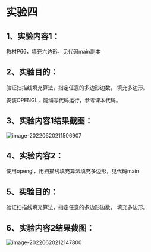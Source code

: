 # 实验四

## 1、实验内容1：

教材P66，填充六边形。见代码main副本

## 2、实验目的：

验证扫描线填充算法，指定任意的多边形边数，  填充多边形。 

安装OPENGL，能编写代码运行，参考课本代码。

## 3、实验内容1结果截图：

![image-20220620211506907](C:\Users\86135\AppData\Roaming\Typora\typora-user-images\image-20220620211506907.png)

## 4、实验内容2：

使用opengl，用扫描线填充算法填充多边形，见代码main

## 5、实验目的：

验证扫描线填充算法，指定任意的多边形边数，  填充多边形。 

## 6、实验内容2结果截图：

![image-20220620212147800](C:\Users\86135\AppData\Roaming\Typora\typora-user-images\image-20220620212147800.png)